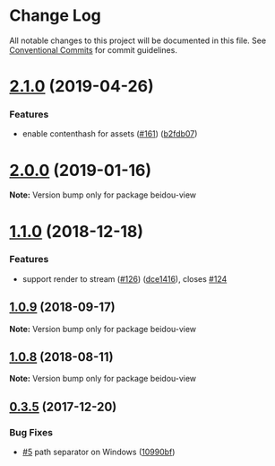 # Change Log

All notable changes to this project will be documented in this file.
See [Conventional Commits](https://conventionalcommits.org) for commit guidelines.

# [2.1.0](https://github.com/alibaba/beidou/tree/master/packages/beidou-view/compare/v2.0.5...v2.1.0) (2019-04-26)

### Features

- enable contenthash for assets ([#161](https://github.com/alibaba/beidou/tree/master/packages/beidou-view/issues/161)) ([b2fdb07](https://github.com/alibaba/beidou/tree/master/packages/beidou-view/commit/b2fdb07))

# [2.0.0](https://github.com/alibaba/beidou/tree/master/packages/beidou-view/compare/v1.2.1...v2.0.0) (2019-01-16)

**Note:** Version bump only for package beidou-view

<a name="1.1.0"></a>

# [1.1.0](https://github.com/alibaba/beidou/tree/master/packages/beidou-view/compare/v1.0.10...v1.1.0) (2018-12-18)

### Features

- support render to stream ([#126](https://github.com/alibaba/beidou/tree/master/packages/beidou-view/issues/126)) ([dce1416](https://github.com/alibaba/beidou/tree/master/packages/beidou-view/commit/dce1416)), closes [#124](https://github.com/alibaba/beidou/tree/master/packages/beidou-view/issues/124)

<a name="1.0.9"></a>

## [1.0.9](https://github.com/alibaba/beidou/tree/master/packages/beidou-view/compare/v1.0.8...v1.0.9) (2018-09-17)

**Note:** Version bump only for package beidou-view

<a name="1.0.8"></a>

## [1.0.8](https://github.com/alibaba/beidou/tree/master/packages/beidou-view/compare/v1.0.7...v1.0.8) (2018-08-11)

**Note:** Version bump only for package beidou-view

<a name="0.3.5"></a>

## [0.3.5](https://github.com/alibaba/beidou/tree/master/packages/beidou-view-react/compare/v0.3.4...v0.3.5) (2017-12-20)

### Bug Fixes

- [#5](https://github.com/alibaba/beidou/tree/master/packages/beidou-view-react/issues/5) path separator on Windows ([10990bf](https://github.com/alibaba/beidou/tree/master/packages/beidou-view-react/commit/10990bf))
